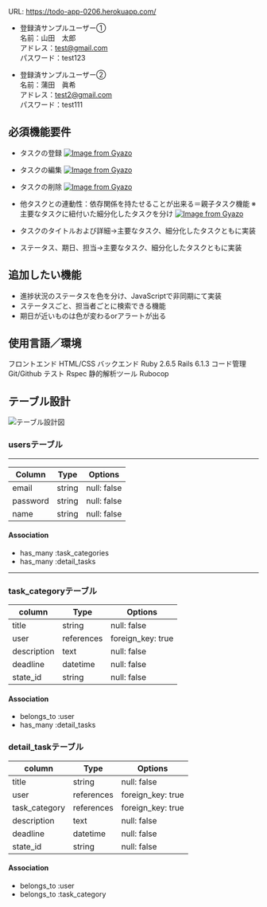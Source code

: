 URL: https://todo-app-0206.herokuapp.com/

- 登録済サンプルユーザー①</br>
名前：山田　太郎</br>
アドレス：test@gmail.com</br>
パスワード：test123</br>

- 登録済サンプルユーザー②</br>
名前：蒲田　眞希</br>
アドレス：test2@gmail.com</br>
パスワード：test111</br>

## 必須機能要件
- タスクの登録
[![Image from Gyazo](https://i.gyazo.com/ef85ceadfbefdef6325f2d541d4f52b2.gif)](https://gyazo.com/ef85ceadfbefdef6325f2d541d4f52b2)
- タスクの編集
[![Image from Gyazo](https://i.gyazo.com/2bfb63a7a42319ade0dd164b431e01b0.gif)](https://gyazo.com/2bfb63a7a42319ade0dd164b431e01b0)
- タスクの削除
[![Image from Gyazo](https://i.gyazo.com/bd14294e29140bb9cac632370620a139.gif)](https://gyazo.com/bd14294e29140bb9cac632370620a139)
- 他タスクとの連動性：依存関係を持たせることが出来る＝親子タスク機能
※主要なタスクに紐付いた細分化したタスクを分け
[![Image from Gyazo](https://i.gyazo.com/688944149c554e4516481060b4db8da9.gif)](https://gyazo.com/688944149c554e4516481060b4db8da9)

- タスクのタイトルおよび詳細→主要なタスク、細分化したタスクともに実装
- ステータス、期日、担当→主要なタスク、細分化したタスクともに実装

## 追加したい機能
- 進捗状況のステータスを色を分け、JavaScriptで非同期にて実装
- ステータスごと、担当者ごとに検索できる機能
- 期日が近いものは色が変わるorアラートが出る

## 使用言語／環境
フロントエンド HTML/CSS 
バックエンド Ruby 2.6.5 Rails 6.1.3
コード管理 Git/Github
テスト Rspec
静的解析ツール Rubocop


## テーブル設計
![テーブル設計図](https://user-images.githubusercontent.com/74590047/109259298-4290f100-783f-11eb-95f6-65317628fec2.png)


### usersテーブル
---------------------------------------------
| Column     | Type         |  Options      |
|------------|--------------|---------------|
| email      | string       | null: false   |
| password   | string       | null: false   |
| name       | string       | null: false   |

#### Association
- has_many :task_categories
- has_many :detail_tasks
---------------------------------------------
### task_categoryテーブル
| column     | Type         |  Options            |
|------------|------------- |---------------------|
|title       |string        | null: false         |
|user        |references    | foreign_key: true   |
|description |text          | null: false         |
|deadline    |datetime      | null: false         |
|state_id    |string        | null: false         |

#### Association
- belongs_to :user
- has_many :detail_tasks


### detail_taskテーブル
| column       | Type         |  Options            |
|--------------|------------- |---------------------|
|title         |string        | null: false         |
|user          |references    | foreign_key: true   |
|task_category |references    | foreign_key: true   |
|description   |text          | null: false         |
|deadline      |datetime      | null: false         |
|state_id      |string        | null: false         |

#### Association
- belongs_to :user
- belongs_to :task_category
